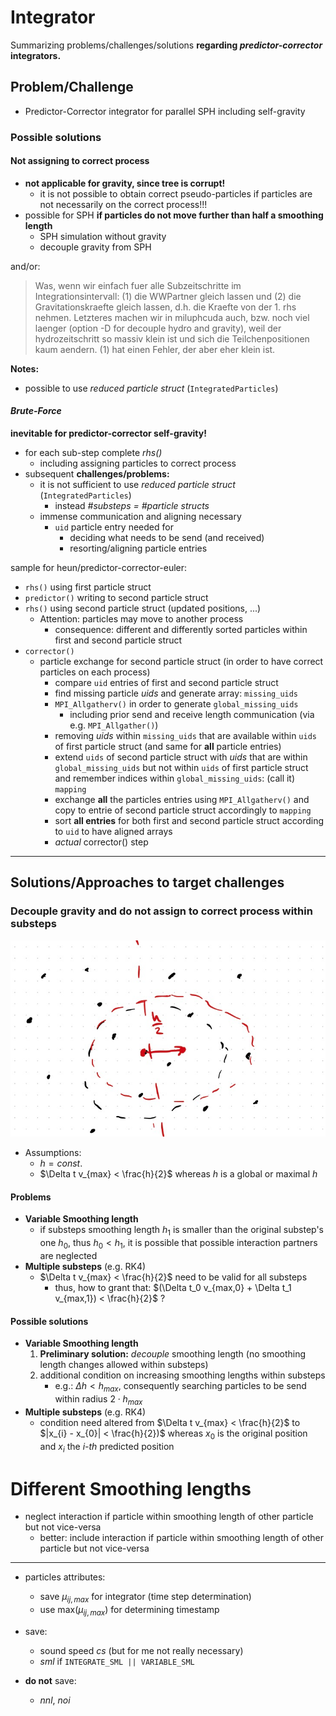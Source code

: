 # Integrator

Summarizing problems/challenges/solutions **regarding *predictor-corrector* integrators.**

## Problem/Challenge

* Predictor-Corrector integrator for parallel SPH including self-gravity

### Possible solutions

#### Not assigning to correct process

* **not applicable for gravity, since tree is corrupt!**
	* it is not possible to obtain correct pseudo-particles if particles are not necessarily on the correct process!!! 
* possible for SPH **if particles do not move further than half a smoothing length**
	* SPH simulation without gravity 
	* decouple gravity from SPH 

and/or: 

> Was, wenn wir einfach fuer alle Subzeitschritte im Integrationsintervall: (1) die WWPartner gleich lassen und (2) die Gravitationskraefte gleich lassen, d.h. die Kraefte von der 1. rhs nehmen. Letzteres machen wir in miluphcuda auch, bzw. noch viel laenger (option -D for decouple hydro and gravity), weil der hydrozeitschritt so massiv klein ist und sich die Teilchenpositionen kaum aendern. (1) hat einen Fehler, der aber eher klein ist.

**Notes:**

* possible to use *reduced particle struct* (`IntegratedParticles`)



#### *Brute-Force*

**inevitable for predictor-corrector self-gravity!**

* for each sub-step complete *rhs()*
	* including assigning particles to correct process 
* subsequent **challenges/problems:**
	* it is not sufficient to use *reduced particle struct* (`IntegratedParticles`)
		* instead *#substeps = #particle structs* 
	* immense communication and aligning necessary
		* `uid` particle entry needed for
			* deciding what needs to be send (and received)
			* resorting/aligning particle entries

sample for heun/predictor-corrector-euler:

* `rhs()` using first particle struct
* `predictor()` writing to second particle struct
* `rhs()` using second particle struct (updated positions, ...)
	* Attention: particles may move to another process
		* consequence: different and differently sorted particles within first and second particle struct 
* `corrector()`
	* particle exchange for second particle struct (in order to have correct particles on each process)
		* compare `uid` entries of first and second particle struct
		* find missing particle *uids* and generate array: `missing_uids`
		* `MPI_Allgatherv()` in order to generate `global_missing_uids`
			* including prior send and receive length communication (via e.g. `MPI_Allgather()`)
		* removing *uids* within `missing_uids` that are available within `uids` of first particle struct (and same for **all** particle entries)
		* extend `uids` of second particle struct with *uids* that are within `global_missing_uids` but not within `uids` of first particle struct and remember indices within `global_missing_uids`: (call it) `mapping`
		* exchange **all** the particles entries using `MPI_Allgatherv()` and copy to entrie of second particle struct accordingly to `mapping`
		* sort **all entries** for both first and second particle struct according to `uid` to have aligned arrays
		* *actual* corrector() step   

_____

## Solutions/Approaches to target challenges

### Decouple gravity and do not assign to correct process within substeps

![](FiguresIntegrator/DecoupledGravity.png)

* Assumptions:
	* $h = const.$
	* $\Delta t v_{max} < \frac{h}{2}$ whereas $h$ is a global or maximal $h$ 

#### Problems

* **Variable Smoothing length**
	* if substeps smoothing length $h_1$ is smaller than the original substep's one $h_0$, thus $h_0 < h_1$, it is possible that possible interaction partners are neglected
* **Multiple substeps** (e.g. RK4)
	* $\Delta t v_{max} < \frac{h}{2}$ need to be valid for all substeps
		* thus, how to grant that: $(\Delta t_0 v_{max,0} + \Delta t_1 v_{max,1}) < \frac{h}{2}$ ?

#### Possible solutions

* **Variable Smoothing length**
	1. **Preliminary solution:** *decouple* smoothing length (no smoothing length changes allowed within substeps)
	2. additional condition on increasing smoothing lengths within substeps
		* e.g.: $\Delta h < h_{max}$, consequently searching particles to be send within radius $2 \cdot h_{max}$   
* **Multiple substeps** (e.g. RK4)
	* condition need altered from $\Delta t v_{max} < \frac{h}{2}$ to $|x_{i} - x_{0}| < \frac{h}{2})$ whereas $x_{0}$ is the original position and $x_{i}$ the *i-th* predicted position


# Different Smoothing lengths

* neglect interaction if particle within smoothing length of other particle but not vice-versa
	* better: include interaction if particle within smoothing length of other particle but not vice-versa



______

* particles attributes:
	* save $\mu_{ij, max}$ for integrator (time step determination) 
	* use max($\mu_{ij, max}$) for determining timestamp
	 
* save:
	* sound speed *cs* (but for me not really necessary)
	* *sml* if `INTEGRATE_SML || VARIABLE_SML`
* **do not** save:
	* *nnl*, *noi*










 	